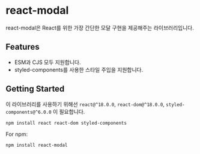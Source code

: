 # react-modal

react-modal은 React를 위한 가장 간단한 모달 구현을 제공해주는 라이브러리입니다.

## Features

* ESM과 CJS 모두 지원합니다.
* styled-components를 사용한 스타일 주입을 지원합니다.

## Getting Started

이 라이브러리를 사용하기 위해선 `react@^18.0.0`, `react-dom@^18.0.0`, `styled-components@^6.0.0` 이 필요합니다.

```bash
npm install react react-dom styled-components
```

For npm:
```bash
npm install react-modal
```
